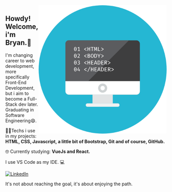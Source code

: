 <img src=".github/Coding-Html-icon.png" width="400px" align="right" alt="Computador">

<h2 align="left">Howdy! Welcome, i'm Bryan.🖖</h2>

<p align="left"> I'm changing career to web development, more specifically Front-End Development, but i aim to become a Full-Stack dev later.  
Graduating in Software Engineering😄.</p>

<p align="left">🧑‍💻Techs i use in my projects: <strong>HTML, CSS, Javascript, a little bit of Bootstrap, Git and of course, GitHub.</strong></p>
<p align="left">🤓 Currently studying: <strong>VueJs and React.</strong></p>
<p align="left">I use VS Code as my IDE. 💻</p>

<a href="https://www.linkedin.com/in/bryan-da-silva-bruzinga-b6830960/"><img src="https://img.shields.io/badge/LinkedIn-%230077B5.svg?&style=flat-square&logo=linkedin&logoColor=white" alt="LinkedIn"></a>

<p> It's not about reaching the goal, it's about enjoying the path.</p>
